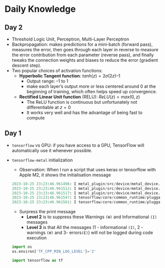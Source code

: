 # Daily Knowledge

## Day 2

- Threshold Logic Unit, Perceptron, Multi-Layer Perceptron
- Backpropagation: makes predictions for a mini-batch (forward pass), measures the error, then goes through each layer in reverse to measure the error contribution from each parameter (reverse pass), and finally tweaks the connection weights and biases to reduce the error (gradient descent step).
- Two popular choices of activation functions:
  - **Hyperbolic Tangent function**: $tanh(z) = 2σ(2z) – 1$
    - Output range: –1 to 1
    - make each layer’s output more or less centered around 0 at the beginning of training, which often helps speed up convergence.
  - **Rectified Linear Unit function** (RELU): $ReLU(z) = max(0, z)$
    - The ReLU function is continuous but unfortunately not differentiable at $z = 0$
    - It works very well and has the advantage of being fast to compute

## Day 1

- `tensorflow` vs GPU: if you have access to a GPU, TensorFlow will automatically use it whenever possible.
- `tensorflow-metal` initialization

  - Observation: When I run a script that uses keras or tensorflow with Apple M2, it shows the initialisation message

  ```Python
  2023-10-25 23:23:46.961496: I metal_plugin/src/device/metal_device.cc:1154] Metal device set to: Apple M2 Max
  2023-10-25 23:23:46.961512: I metal_plugin/src/device/metal_device.cc:296] systemMemory: 32.00 GB
  2023-10-25 23:23:46.961517: I metal_plugin/src/device/metal_device.cc:313] maxCacheSize: 10.67 GB
  2023-10-25 23:23:46.961547: I tensorflow/core/common_runtime/pluggable_device/pluggable_device_factory.cc:306] Could not identify NUMA node of platform GPU ID 0, defaulting to 0. Your kernel may not have been built with NUMA support.
  2023-10-25 23:23:46.961561: I tensorflow/core/common_runtime/pluggable_device/pluggable_device_factory.cc:272] Created TensorFlow device (/job:localhost/replica:0/task:0/device:GPU:0 with 0 MB memory) -> physical PluggableDevice (device: 0, name: METAL, pci bus id: <undefined>)
  ```

  - Surpress the print message
    - **Level 2** is to suppress these Warnings `(W)` and Informational `(I)` messages
    - **Level 3** is that All the messages (1 - informational `(I)`, 2 - warnings `(W)` and 3- errors`(E)`) will not be logged during code execution

  ```Python
  import os
  os.environ['TF_CPP_MIN_LOG_LEVEL']='2'

  import tensorflow as tf
  ```
